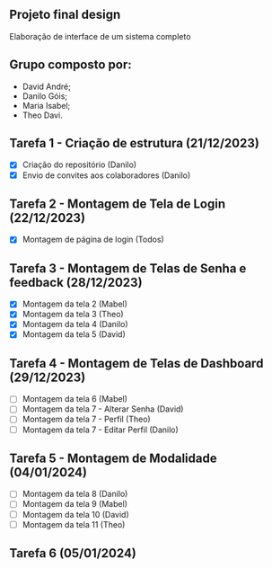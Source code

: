 ## Projeto final design 
Elaboração de interface de um sistema completo

## Grupo composto por:
- David André;
- Danilo Góis;
- Maria Isabel;
- Theo Davi.

## Tarefa 1 - Criação de estrutura (21/12/2023)
- [x] Criação do repositório (Danilo)
- [x] Envio de convites aos colaboradores (Danilo)
      
## Tarefa 2 - Montagem de Tela de Login (22/12/2023) 
- [x] Montagem de página de login (Todos)

## Tarefa 3 - Montagem de Telas de Senha e feedback (28/12/2023)
- [x] Montagem da tela 2 (Mabel)
- [x] Montagem da tela 3 (Theo)
- [x] Montagem da tela 4 (Danilo)
- [x] Montagem da tela 5 (David)
      
## Tarefa 4 - Montagem de Telas de Dashboard (29/12/2023) 
- [ ] Montagem da tela 6 (Mabel)
- [ ] Montagem da tela 7 - Alterar Senha (David)
- [ ] Montagem da tela 7 - Perfil (Theo)
- [ ] Montagem da tela 7 - Editar Perfil (Danilo)

## Tarefa 5 - Montagem de Modalidade (04/01/2024)
- [ ] Montagem da tela 8 (Danilo)
- [ ] Montagem da tela 9 (Mabel)
- [ ] Montagem da tela 10 (David)
- [ ] Montagem da tela 11 (Theo)
      
## Tarefa 6 (05/01/2024)
